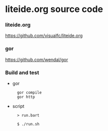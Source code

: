liteide.org source code
==================

### liteide.org

<https://github.com/visualfc/liteide.org>

### gor

<https://github.com/wendal/gor>


### Build and test

* gor

		gor compile
		gor http
		
* script

		> run.bart
		
		$ ./run.sh